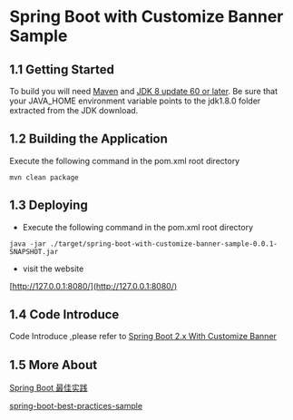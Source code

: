 # Spring Boot with Customize Banner Sample

## 1.1 Getting Started

To build you will need [Maven](https://xingyun.blog.csdn.net/article/details/91415197) and  [JDK 8 update 60 or later](https://www.oracle.com/technetwork/java/javase/downloads/index.html). Be sure that your JAVA_HOME environment variable points to the jdk1.8.0 folder extracted from the JDK download.

## 1.2 Building the Application

Execute the following command in the pom.xml root directory
```
mvn clean package
```
## 1.3 Deploying

- Execute the following command in the pom.xml root directory
```
java -jar ./target/spring-boot-with-customize-banner-sample-0.0.1-SNAPSHOT.jar
```
- visit the website

[http://127.0.0.1:8080/](http://127.0.0.1:8080/)

## 1.4 Code Introduce

Code Introduce ,please refer to [Spring Boot 2.x With Customize Banner](https://xingyun.blog.csdn.net/article/details/88819151)

## 1.5 More About

[Spring Boot 最佳实践](https://xingyun.blog.csdn.net/category_9284593.html)

[spring-boot-best-practices-sample](https://github.com/geekxingyun/spring-boot-best-practices-sample)



